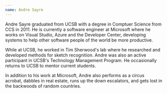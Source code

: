 ```yaml
---
name: Andre Sayre
---
```


Andre Sayre graduated from UCSB with a degree in Comptuer Science from CCS in 2011. He is currently a software engineer at Microsoft where he works on Visual Studio, Azure and the Developer Center, developing systems to help other software people of the world be more productive.

While at UCSB, he worked in Tim Sherwood's lab where he researched and developed methods for sketch recognition. Andre was also an active participant in UCSB's Technology Management Program. He occasionally returns to UCSB to mentor current students.

In addition to his work at Microsoft, Andre also performs as a circus acrobat, dabbles in real estate, runs up the down escalators, and gets lost in the backwoods of random countries.
